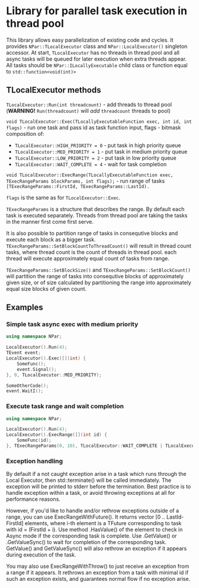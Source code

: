 # Library for parallel task execution in thread pool

This library allows easy parallelization of existing code and cycles.
It provides `NPar::TLocalExecutor` class and `NPar::LocalExecutor()` singleton accessor.
At start, `TLocalExecutor` has no threads in thread pool and all async tasks will be queued for later execution when extra threads appear.
All tasks should be `NPar::ILocallyExecutable` child class or function equal to `std::function<void(int)>`

## TLocalExecutor methods

`TLocalExecutor::Run(int threadcount)` - add threads to thread pool (**WARNING!** `Run(threadcount)` will *add* `threadcount` threads to pool)

`void TLocalExecutor::Exec(TLocallyExecutableFunction exec, int id, int flags)` - run one task and pass id as task function input, flags - bitmask composition of:

- `TLocalExecutor::HIGH_PRIORITY = 0` - put task in high priority queue
- `TLocalExecutor::MED_PRIORITY = 1` - put task in medium priority queue
- `TLocalExecutor::LOW_PRIORITY = 2` - put task in low priority queue
- `TLocalExecutor::WAIT_COMPLETE = 4` - wait for task completion

`void TLocalExecutor::ExecRange(TLocallyExecutableFunction exec, TExecRangeParams blockParams, int flags);` - run range of tasks `[TExecRangeParams::FirstId, TExecRangeParams::LastId).`

`flags` is the same as for `TLocalExecutor::Exec`.

`TExecRangeParams` is a structure that describes the range.
By default each task is executed separately. Threads from thread pool are taking
the tasks in the manner first come first serve.

It is also possible to partition range of tasks in consequtive blocks and execute each block as a bigger task.
`TExecRangeParams::SetBlockCountToThreadCount()` will result in thread count tasks,
    where thread count is the count of threads in thread pool.
    each thread will execute approximately equal count of tasks from range.

`TExecRangeParams::SetBlockSize()` and `TExecRangeParams::SetBlockCount()` will partition
the range of tasks into consequtive blocks of approximately given size, or of size calculated
     by partitioning the range into approximately equal size blocks of given count.

## Examples

### Simple task async exec with medium priority

```cpp
using namespace NPar;

LocalExecutor().Run(4);
TEvent event;
LocalExecutor().Exec([](int) {
    SomeFunc();
    event.Signal();
}, 0, TLocalExecutor::MED_PRIORITY);

SomeOtherCode();
event.WaitI();
```

### Execute task range and wait completion

```cpp
using namespace NPar;

LocalExecutor().Run(4);
LocalExecutor().ExecRange([](int id) {
    SomeFunc(id);
}, TExecRangeParams(0, 10), TLocalExecutor::WAIT_COMPLETE | TLocalExecutor::MED_PRIORITY);
```

### Exception handling

By default if a not caught exception arise in a task which runs through the Local Executor, then std::terminate() will be called immediately. The exception will be printed to stderr before the termination. Best practice is to handle exception within a task, or avoid throwing exceptions at all for performance reasons.

However, if you'd like to handle and/or rethrow exceptions outside of a range, you can use ExecRangeWithFuture().
It returns vector [0 .. LastId-FirstId] elements, where i-th element is a TFuture corresponding to task with id = (FirstId + i).
Use method .HasValue() of the element to check in Async mode if the corresponding task is complete.
Use .GetValue() or .GetValueSync() to wait for completion of the corresponding task. GetValue() and GetValueSync() will also rethrow an exception if it appears during execution of the task.

You may also use ExecRangeWithThrow() to just receive an exception from a range if it appears. It rethrows an exception from a task with minimal id if such an exception exists, and guarantees normal flow if no exception arise.
